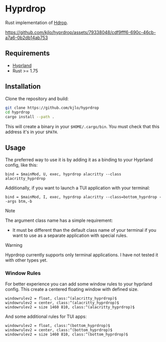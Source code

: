 # Hyprdrop

Rust implementation of [Hdrop](https://github.com/Schweber/hdrop).

https://github.com/kjlo/hyprdrop/assets/79338048/cdf9fff6-690c-46cb-a7a6-0b2db14ab753


## Requirements

* [Hyprland](https://github.com/hyprwm/Hyprland)
* Rust >= 1.75


## Installation
Clone the repository and build:
```sh
git clone https://github.com/kjlo/hyprdrop
cd hyprdrop
cargo install --path .
```
This will create a binary in your `$HOME/.cargo/bin`. You must check that this address it's in your `$PATH`.


## Usage
The preferred way to use it is by adding it as a binding to your Hyprland config, like this:
```
bind = $mainMod, U, exec, hyprdrop alacritty --class alacritty_hyprdrop
```
Additionally, if you want to launch a TUI application with your terminal:
```
bind = $mainMod, I, exec, hyprdrop alacritty --class=bottom_hyprdrop --args btm,-b
```
>[!NOTE]
>
> The argument class name has a simple requirement:
> - It must be different than the default class name of your terminal if you want to use as a separate application with special rules.

>[!WARNING]
>
> Hyprdrop currently supports only terminal applications. I have not tested it with other types yet.

### Window Rules
For better experience you can add some window rules to your hyprland config. This create a centered floating window with defined size.
```
windowrulev2 = float, class:^(alacritty_hyprdrop)$
windowrulev2 = center, class:^(alacritty_hyprdrop)$
windowrulev2 = size 1460 810, class:^(alacritty_hyprdrop)$
```

And some additional rules for TUI apps:
```
windowrulev2 = float, class:^(bottom_hyprdrop)$
windowrulev2 = center, class:^(bottom_hyprdrop)$
windowrulev2 = size 1460 810, class:^(bottom_hyprdrop)$
```
